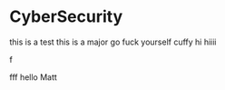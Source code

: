 # CyberSecurity
this is a test
this is a major 
go fuck yourself cuffy
hi
hiiii

f



fff
hello Matt